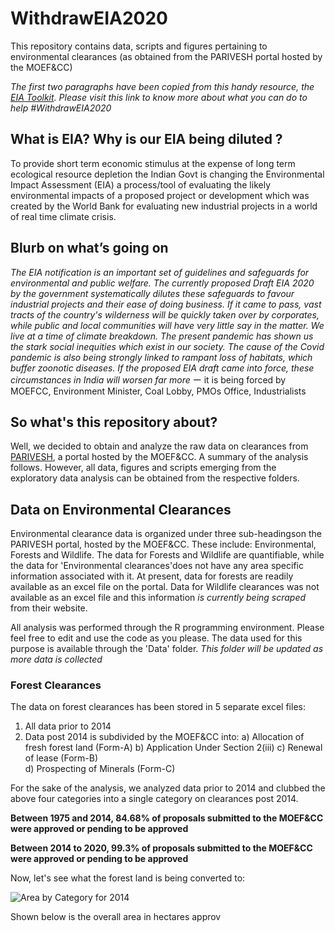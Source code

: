 # WithdrawEIA2020
This repository contains data, scripts and figures pertaining to environmental clearances (as obtained from the PARIVESH portal hosted by the MOEF&amp;CC)

*The first two paragraphs have been copied from this handy resource, the [EIA Toolkit](https://coda.io/d/SAVE-EIA-TOOLKIT_dWwI4b9FeBu/EIA-Toolkit_suyhn#_luB6C). Please visit this link to know more about what you can do to help #WithdrawEIA2020*

## What is EIA? Why is our EIA being diluted ?

To provide short term economic stimulus at the expense of long term  ecological resource depletion the Indian Govt is changing the Environmental Impact Assessment (EIA) a process/tool of evaluating the likely environmental impacts of a proposed project or development which was created by the World Bank for evaluating new industrial projects in a world of real time climate crisis.  

## Blurb on what’s going on  

*The EIA notification is an important set of guidelines and safeguards for environmental and public welfare. The currently proposed Draft EIA 2020 by the government systematically dilutes these safeguards to favour industrial projects and their ease of doing business. If it came to pass, vast tracts of the country's wilderness will be quickly taken over by corporates, while public and local communities will have very little say in the matter. We live at a time of climate breakdown. The present pandemic has shown us the stark social inequities which exist in our society. The cause of the Covid pandemic is also being strongly linked to rampant loss of habitats, which buffer zoonotic diseases. If the proposed EIA draft came into force, these circumstances in India will worsen far more*
ー it is being forced by MOEFCC, Environment Minister, Coal Lobby, PMOs Office, Industrialists  

## So what's this repository about?

Well, we decided to obtain and analyze the raw data on clearances from [PARIVESH](http://parivesh.nic.in/), a portal hosted by the MOEF&CC. A summary of the analysis follows. However, all data, figures and scripts emerging from the exploratory data analysis can be obtained from the respective folders.

## Data on Environmental Clearances

Environmental clearance data is organized under three sub-headingson the PARIVESH portal, hosted by the MOEF&CC. These include: Environmental, Forests and Wildlife. The data for Forests and Wildlife are quantifiable, while the data for 'Environmental clearances'does not have any area specific information associated with it. At present, data for forests are readily available as an excel file on the portal. Data for Wildlife clearances was not available as an excel file and this information *is currently being scraped* from their website. 

All analysis was performed through the R programming environment. Please feel free to edit and use the code as you please. The data used for this purpose is available through the 'Data' folder. *This folder will be updated as more data is collected*

### Forest Clearances

The data on forest clearances has been stored in 5 separate excel files:

1. All data prior to 2014
2. Data post 2014 is subdivided by the MOEF&CC into:
    a) Allocation of fresh forest land (Form-A)	
    b) Application Under Section 2(iii)	
    c) Renewal of lease (Form-B)	
    d) Prospecting of Minerals (Form-C)

For the sake of the analysis, we analyzed data prior to 2014 and clubbed the above four categories into a single category on clearances post 2014. 

**Between 1975 and 2014, 84.68% of proposals submitted to the MOEF&CC were approved or pending to be approved**  

**Between 2014 to 2020, 99.3% of proposals submitted to the MOEF&CC were approved or pending to be approved**

Now, let's see what the forest land is being converted to:

![Area by Category for 2014](pre2014_Area_vs_Category.png)

Shown below is the overall area in hectares approv






